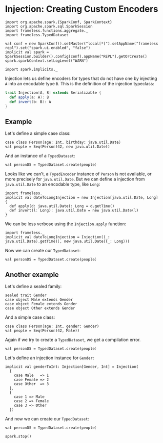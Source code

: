 # Injection: Creating Custom Encoders

```tut:invisible
import org.apache.spark.{SparkConf, SparkContext}
import org.apache.spark.sql.SparkSession
import frameless.functions.aggregate._
import frameless.TypedDataset

val conf = new SparkConf().setMaster("local[*]").setAppName("frameless repl").set("spark.ui.enabled", "false")
implicit val spark = SparkSession.builder().config(conf).appName("REPL").getOrCreate()
spark.sparkContext.setLogLevel("WARN")

import spark.implicits._
```
Injection lets us define encoders for types that do not have one by injecting `A` into an encodable type `B`.
This is the definition of the injection typeclass:
```scala
trait Injection[A, B] extends Serializable {
  def apply(a: A): B
  def invert(b: B): A
}
```

## Example

Let's define a simple case class:

```tut:book
case class Person(age: Int, birthday: java.util.Date)
val people = Seq(Person(42, new java.util.Date))
```

And an instance of a `TypedDataset`:

```tut:book:fail
val personDS = TypedDataset.create(people)
```

Looks like we can't, a `TypedEncoder` instance of `Person` is not available, or more precisely for `java.util.Date`.
But we can define a injection from `java.util.Date` to an encodable type, like `Long`:

```tut:book
import frameless._
implicit val dateToLongInjection = new Injection[java.util.Date, Long] {
  def apply(d: java.util.Date): Long = d.getTime()
  def invert(l: Long): java.util.Date = new java.util.Date(l)
}
```

We can be less verbose using the `Injection.apply` function:

```tut:book
import frameless._
implicit val dateToLongInjection = Injection((_: java.util.Date).getTime(), new java.util.Date((_: Long)))
```

Now we can create our `TypedDataset`:

```tut:book
val personDS = TypedDataset.create(people)
```

## Another example

Let's define a sealed family:

```tut:book
sealed trait Gender
case object Male extends Gender
case object Female extends Gender
case object Other extends Gender
```

And a simple case class:

```tut:book
case class Person(age: Int, gender: Gender)
val people = Seq(Person(42, Male))
```

Again if we try to create a `TypedDataset`, we get a compilation error.

```tut:book:fail
val personDS = TypedDataset.create(people)
```

Let's define an injection instance for `Gender`:

```tut:book
implicit val genderToInt: Injection[Gender, Int] = Injection(
  {
    case Male   => 1
    case Female => 2
    case Other  => 3
  },
  {
    case 1 => Male
    case 2 => Female
    case 3 => Other
  })
```

And now we can create our `TypedDataset`:

```tut:book
val personDS = TypedDataset.create(people)
```

```tut:invisible
spark.stop()
```
